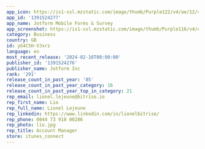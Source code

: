 ```yaml
---
app_icon: https://is1-ssl.mzstatic.com/image/thumb/Purple122/v4/ae/12/40/ae1240df-f600-53e1-f5b1-f628ce6b04b7/JF-Mobile-AppIcon-0-0-1x_U007emarketing-0-7-0-85-220.png/1024x1024bb.png
app_id: '1391524277'
app_name: Jotform Mobile Forms & Survey
app_screenshot: https://is1-ssl.mzstatic.com/image/thumb/Purple116/v4/e0/27/cb/e027cb13-f2e7-8c0c-4fdb-e297823af860/5e63144f-9001-4301-8149-4997bb47057d_iPhone_6.5_-_1.png/1242x2688bb.png
category: Business
country: GB
id: yG4C5H-VJxrz
language: en
most_recent_release: '2024-02-16T00:00:00'
publisher_id: '1391524276'
publisher_name: Jotform Inc
rank: '291'
release_count_in_past_year: '85'
release_count_in_past_year_category: 16
release_count_in_past_year_top_in_category: 21
rep_email: lionel.lejeune@bitrise.io
rep_first_name: Lio
rep_full_name: Lionel Lejeune
rep_linkedin: https://www.linkedin.com/in/lionelbitrise/
rep_phone: 0044 73 918 00286
rep_photo: lio.jpg
rep_title: Account Manager
store: itunes_connect
---
```

